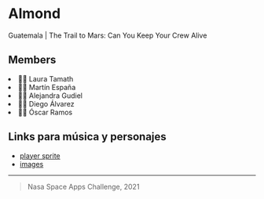 # Almond
Guatemala | The Trail to Mars: Can You Keep Your Crew Alive

## Members
<li> 👩‍💻 Laura Tamath </li>
<li> 👨‍💻 Martín España </li>
<li> 👩‍💻 Alejandra Gudiel</li>
<li> 👨‍💻 Diego Álvarez </li>
<li> 👨‍💻 Óscar Ramos </li>

## Links para música y personajes
- [player sprite](https://assetstore.unity.com/packages/2d/characters/2d-character-astronaut-182650)
- [images](https://www.google.com/search?q=tileset%20space&tbm=isch&hl=es&tbs=rimg:CTFdE3VH0asAYYO02tGvL9sMsgIGCgIIABAA&sa=X&ved=0CB4QuIIBahcKEwiwx6Ggw6zzAhUAAAAAHQAAAAAQBw&biw=1519&bih=731)

***
> Nasa Space Apps Challenge, 2021
